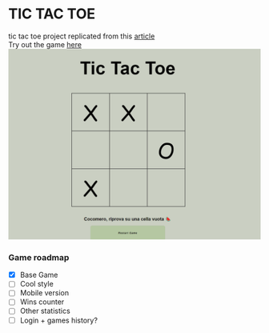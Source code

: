 # TIC TAC TOE  
tic tac toe project replicated from this [article](https://javascript.plainenglish.io/build-tic-tac-toe-game-using-javascript-3afba3c8fdcc)\
Try out the game [here](https://tic-tac-toe-js-nine.vercel.app/)
![game](tic-tac-toe.png)

### Game roadmap

- [x] Base Game
- [ ] Cool style
- [ ] Mobile version
- [ ] Wins counter
- [ ] Other statistics
- [ ] Login + games history?
